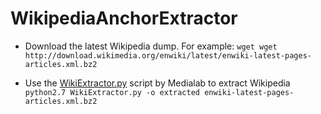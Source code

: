 # WikipediaAnchorExtractor

* Download the latest Wikipedia dump. For example:
   `wget wget http://download.wikimedia.org/enwiki/latest/enwiki-latest-pages-articles.xml.bz2`

* Use the [WikiExtractor.py](http://medialab.di.unipi.it/wiki/Wikipedia_Extractor) script by Medialab to extract Wikipedia ` python2.7 WikiExtractor.py -o extracted enwiki-latest-pages-articles.xml.bz2`

